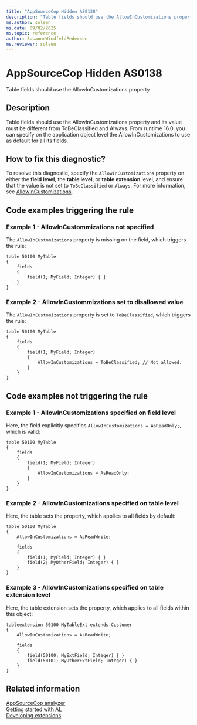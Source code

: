 ```yaml
---
title: "AppSourceCop Hidden AS0138"
description: "Table fields should use the AllowInCustomizations property and its value must be different from ToBeClassified and Always."
ms.author: solsen
ms.date: 09/02/2025
ms.topic: reference
author: SusanneWindfeldPedersen
ms.reviewer: solsen
---
```

[//]: # (START>DO_NOT_EDIT)
[//]: # (IMPORTANT:Do not edit any of the content between here and the END>DO_NOT_EDIT.)
[//]: # (Any modifications should be made in the .xml files in the ModernDev repo.)
# AppSourceCop Hidden AS0138
Table fields should use the AllowInCustomizations property

## Description
Table fields should use the AllowInCustomizations property and its value must be different from ToBeClassified and Always. From runtime 16.0, you can specify on the application object level the AllowInCustomizations to use as default for all its fields.

[//]: # (IMPORTANT: END>DO_NOT_EDIT)

## How to fix this diagnostic?

To resolve this diagnostic, specify the `AllowInCustomizations` property on either the **field level**, the **table level**, or **table extension** level, and ensure that the value is not set to `ToBeClassified` or `Always`. For more information, see [AllowInCustomizations](..\properties\devenv-allowincustomizations-property.md).

## Code examples triggering the rule

### Example 1 - AllowInCustommizations not specified

The `AllowInCustomizations` property is missing on the field, which triggers the rule:

```al
table 50100 MyTable
{
    fields
    {
        field(1; MyField; Integer) { }
    }
}
```

### Example 2 - AllowInCustommizations set to disallowed value

The `AllowInCustomizations` property is set to `ToBeClassified`, which triggers the rule:

```al
table 50100 MyTable
{
    fields
    {
        field(1; MyField; Integer)
        {
            AllowInCustomizations = ToBeClassified; // Not allowed.
        }
    }
}
```

## Code examples not triggering the rule

### Example 1 - AllowInCustomizations specified on field level

Here, the field explicitly specifies `AllowInCustomizations = AsReadOnly;`, which is valid:

```al
table 50100 MyTable
{
    fields
    {
        field(1; MyField; Integer)
        {
            AllowInCustomizations = AsReadOnly;
        }
    }
}
```

### Example 2 - AllowInCustomizations specified on table level

Here, the table sets the property, which applies to all fields by default:

```al
table 50100 MyTable
{
    AllowInCustomizations = AsReadWrite;

    fields
    {
        field(1; MyField; Integer) { }
        field(2; MyOtherField; Integer) { }
    }
}
```

### Example 3 - AllowInCustomizations specified on table extension level

Here, the table extension sets the property, which applies to all fields within this object:

```al
tableextension 50100 MyTableExt extends Customer
{
    AllowInCustomizations = AsReadWrite;

    fields
    {
        field(50100; MyExtField; Integer) { }
        field(50101; MyOtherExtField; Integer) { }
    }
}
```

## Related information  
[AppSourceCop analyzer](appsourcecop.md)  
[Getting started with AL](../devenv-get-started.md)  
[Developing extensions](../devenv-dev-overview.md)  